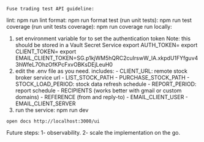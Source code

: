 ```
Fuse trading test API guideline:
```
lint: npm run lint
format: npm run format
test (run unit tests): npm run test
coverage (run unit tests coverage): npm run coverage
run locally: 
1. set environment variable for to set the authentication token
Note: this should be stored in a Vault Secret Service
export AUTH_TOKEN=<new-token>
export CLIENT_TOKEN=<api-key>
export EMAIL_CLIENT_TOKEN=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
2. edit the .env file as you need.
    includes:
        - CLIENT_URL: remote stock broker service url
        - LIST_STOCK_PATH
        - PURCHASE_STOCK_PATH
        - STOCK_LOAD_PERIOD: stock data refresh schedule
        - REPORT_PERIOD: report schedule
        - RECIPIENTS (works better with gmail or custom domains)
        - REFERENCE (from and reply-to)
        - EMAIL_CLIENT_USER
        - EMAIL_CLIENT_SERVER
2. run the service:
npm run dev
```
open docs http://localhost:3000/ui
```

Future steps:
1- observability.
2- scale the implementation on the go.